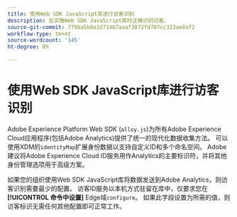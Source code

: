 ```yaml
---
title: 使用Web SDK JavaScript库进行访客识别
description: 在实施Web SDK JavaScript库时正确识别访客。
source-git-commit: 779ba5b0a1d71467aaaf3872fd707cc323ae8af2
workflow-type: tm+mt
source-wordcount: '145'
ht-degree: 0%

---
```


# 使用Web SDK JavaScript库进行访客识别

Adobe Experience Platform Web SDK (`alloy.js`)为所有Adobe Experience Cloud应用程序(包括Adobe Analytics)提供了统一的现代化数据收集方法。 可以使用XDM的`identityMap`扩展身份数据以支持自定义ID和多个命名空间。 Adobe建议将Adobe Experience Cloud ID服务用作Analytics的主要标识符，并将其他身份管理选项用于高级方案。

如果您的组织使用Web SDK JavaScript库将数据发送到Adobe Analytics，则访客识别需要最少的配置。 访客ID服务以本机方式驻留在库中，仅要求您在&#x200B;**[!UICONTROL 命令中设置]** Edge域`configure`。 如果此字段设置为所需的值，则访客标识无需任何其他配置即可正常工作。
